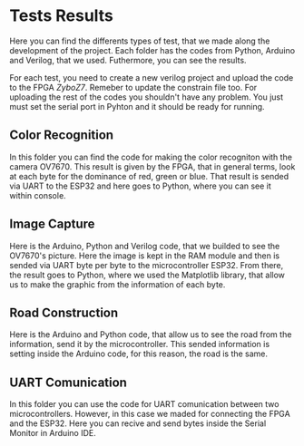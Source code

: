 # Tests Results
Here you can find the differents types of test, that we made along the development of the project. Each folder has the codes from Python, Arduino and Verilog, that we used. Futhermore, you can see the results.

For each test, you need to create a new verilog project and upload the code to the FPGA _ZyboZ7_. Remeber to update the constrain file too. For uploading the rest of the codes you shouldn't have any problem. You just must set the serial port in Pyhton and it should be ready for running.

## Color Recognition

In this folder you can find the code for making the color recogniton with the camera OV7670. This result is given by the FPGA, that in general terms, look at each byte for the dominance of red, green or blue. That result is sended via UART to the ESP32 and here goes to Python, where you can see it within console.


## Image Capture

Here is the Arduino, Python and Verilog code, that we builded to see the OV7670's picture. Here the image is kept in the RAM module and then is sended via UART byte per byte to the microcontroller  ESP32. From there, the result goes to Python, where we used the Matplotlib library, that allow us to make the graphic from the information of each byte.  

## Road Construction

Here is the Arduino and Python code, that allow us to see the road from the information, send it by the microcontroller. This sended information is setting inside the Arduino code, for this reason, the road is the same.   


## UART Comunication

In this folder you can use the code for UART comunication between two microcontrollers. However, in this case we maded for connecting the FPGA and the ESP32. Here you can recive and send bytes inside the Serial Monitor in Arduino IDE. 
